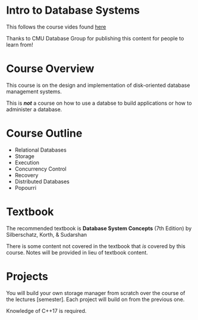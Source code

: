 # Intro to Database Systems
This follows the course vides found
[here](https://www.youtube.com/playlist?list=PLSE8ODhjZXjbohkNBWQs_otTrBTrjyohi)

Thanks to CMU Database Group for publishing this content for people to learn from!

# Course Overview
This course is on the design and implementation of disk-oriented database management systems.

This is ***not*** a course on how to use a databse to build applications or how to
administer a database.

# Course Outline
* Relational Databases
* Storage
* Execution
* Concurrency Control
* Recovery
* Distributed Databases
* Popourri

# Textbook
The recommended textbook is **Database System Concepts** (7th Edition) by
Silberschatz, Korth, & Sudarshan

There is some content not covered in the textbook that _is_ covered by this course.
Notes will be provided in lieu of textbook content.

# Projects
You will build your own storage manager from scratch over the course of the lectures [semester].
Each project will build on from the previous one.

Knowledge of C++17 is required.
